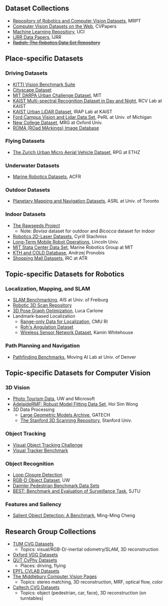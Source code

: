 ## Dataset Collections
* [Repository of Robotics and Computer Vision Datasets](https://www.mrpt.org/robotics_datasets), MRPT
* [Computer Vision Datasets on the Web](http://www.cvpapers.com/datasets.html), CVPapers
* [Machine Learning Repository](http://archive.ics.uci.edu/ml), UCI
* [IJRR Data Papers](http://journals.sagepub.com/topic/collections/ijr-3-datapapers/ijr), IJRR
* ~~[Radish: The Robotics Data Set Repository](http://radish.sourceforge.net/)~~


## Place-specific Datasets
### Driving Datasets
* [KITTI Vision Benchmark Suite](http://www.cvlibs.net/datasets/kitti/)
* [Cityscape Dataset](https://www.cityscapes-dataset.com/)
* [MIT DARPA Urban Challenge Dataset](http://grandchallenge.mit.edu/wiki/index.php?title=PublicData), MIT
* [KAIST Multi-spectral Recognition Dataset in Day and Night](https://sites.google.com/view/multispectral/), RCV Lab at KAIST
* [KAIST Urban LiDAR Dataset](http://irap.kaist.ac.kr/dataset/), IRAP Lab at KAIST
* [Ford Campus Vision and Lidar Data Set](http://robots.engin.umich.edu/SoftwareData/Ford), PeRL at Univ. of Michigan
* [New College Dataset](http://www.robots.ox.ac.uk/NewCollegeData/index.php), MRG at Oxford Univ.
* [ROMA (ROad MArkings) Image Database](http://perso.lcpc.fr/tarel.jean-philippe/bdd/)

### Flying Datasets
* [The Zurich Urban Micro Aerial Vehicle Dataset](http://rpg.ifi.uzh.ch/zurichmavdataset.html), RPG at ETHZ

### Underwater Datasets
* [Marine Robotics Datasets](http://marine.acfr.usyd.edu.au/datasets/), ACFR

### Outdoor Datasets
* [Planetary Mapping and Navigation Datasets](http://asrl.utias.utoronto.ca/datasets/), ASRL at Univ. of Toronto

### Indoor Datasets
* [The Rawseeds Project](http://www.rawseeds.org/)
  * Note: _Bovisa_ dataset for outdoor and _Bicocca_ dataset for indoor
* [Robotics 2D-Laser Datasets](http://www.ipb.uni-bonn.de/datasets/), Cyrill Stachniss
* [Long-Term Mobile Robot Operations](http://robotics.researchdata.lncn.eu/), Lincoln Univ.
* [MIT Stata Center Data Set](http://projects.csail.mit.edu/stata/), Marine Robotics Group at MIT
* [KTH and COLD Database](https://www.pronobis.pro/#data), Andrzej Pronobis
* [Shopping Mall Datasets](http://www.irc.atr.jp/sets/TEMPOSAN_dataset/), IRC at ATR


## Topic-specific Datasets for Robotics
### Localization, Mapping, and SLAM
* [SLAM Benchmarking](http://ais.informatik.uni-freiburg.de/slamevaluation/), AIS at Univ. of Freiburg
* [Robotic 3D Scan Repository](http://kos.informatik.uni-osnabrueck.de/3Dscans/)
* [3D Pose Graph Optimization](https://lucacarlone.mit.edu/datasets/), Luca Carlone
* Landmark-based Localization
  * [Range-only Data for Localization](http://www.frc.ri.cmu.edu/projects/emergencyresponse/RangeData/), CMU RI
  * [Roh's Angulation Dataset](https://github.com/sunglok/TriangulationToolbox/tree/master/dataset_roh)
  * [Wireless Sensor Network Dataset](http://www.cs.virginia.edu/~whitehouse/research/localization/), Kamin Whitehouse

### Path Planning and Navigation
* [Pathfinding Benchmarks](http://www.movingai.com/benchmarks/), Moving AI Lab at Univ. of Denver


## Topic-specific Datasets for Computer Vision
### 3D Vision
* [Photo Tourism Data](http://phototour.cs.washington.edu/), UW and Microsoft
* [AdelaideRMF: Robust Model Fitting Data Set](https://cs.adelaide.edu.au/~hwong/doku.php?id=data), Hoi Sim Wong
* 3D Data Processing
  * [Large Geometric Models Archive](https://www.cc.gatech.edu/projects/large_models/), GATECH
  * [The Stanford 3D Scanning Repository](http://graphics.stanford.edu/data/3Dscanrep/), Stanford Univ.

### Object Tracking
* [Visual Object Tracking Challenge](http://www.votchallenge.net/)
* [Visual Tracker Benchmark](http://cvlab.hanyang.ac.kr/tracker_benchmark/)

### Object Recognition
* [Loop Closure Detection](http://cogrob.ensta-paristech.fr/loopclosure.html)
* [RGB-D Object Dataset](http://rgbd-dataset.cs.washington.edu/), UW
* [Daimler Pedestrian Benchmark Data Sets](http://www.gavrila.net/Datasets/Daimler_Pedestrian_Benchmark_D/daimler_pedestrian_benchmark_d.html)
* [BEST: Benchmark and Evaluation of Surveillance Task](http://best.sjtu.edu.cn/Data/List/Datasets), SJTU

### Features and Sailency
* [Salient Object Detection: A Benchmark](http://mmcheng.net/salobjbenchmark/), Ming-Ming Cheng


## Research Group Collections
* [TUM CVG Datasets](https://vision.in.tum.de/data/datasets)
  * Topics: visual/RGB-D/-inertial odometry/SLAM, 3D reconstruction
* [Oxford VGG Datasets](http://www.robots.ox.ac.uk/~vgg/data/)
* [QUT CyPhy Datasets](https://wiki.qut.edu.au/display/cyphy/Datasets)
  * Places: driving, flying
* [EPFL CVLAB Datasets](https://cvlab.epfl.ch/data)
* [The Middlebury Computer Vision Pages](http://vision.middlebury.edu/)
  * Topics: stereo matching, 3D reconstruction, MRF, optical flow, color
* [Caltech CVG Datasets](http://www.vision.caltech.edu/archive.html)
  * Topics: object (pedestrian, car, face), 3D reconstruction (on turntables)
